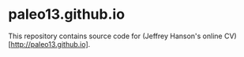 paleo13.github.io
==================

This repository contains source code for (Jeffrey Hanson's online CV)[http://paleo13.github.io]. 
